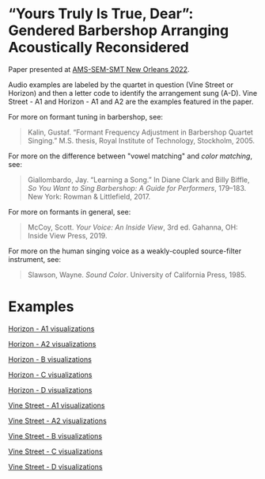 # “Yours Truly Is True, Dear”: Gendered Barbershop Arranging Acoustically Reconsidered

Paper presented at  <a href="https://nola2022.ams-sem-smt.org/">AMS-SEM-SMT New Orleans 2022</a>. 

Audio examples are labeled by the quartet in question (Vine Street or Horizon) and then a letter code to identify the arrangement sung (A-D).
Vine Street - A1 and Horizon - A1 and A2 are the examples featured in the paper.

For more on formant tuning in barbershop, see: 
>Kalin, Gustaf. “Formant Frequency Adjustment in Barbershop Quartet Singing.” M.S. thesis, Royal Institute of Technology, Stockholm, 2005.

For more on the difference between "vowel matching" and _color matching_, see: 
>Giallombardo, Jay. “Learning a Song.” In Diane Clark and Billy Biffle, _So You Want to Sing Barbershop: A Guide for Performers_, 179–183. New York: Rowman & Littlefield, 2017. 

For more on formants in general, see:
>McCoy, Scott. _Your Voice: An Inside View_, 3rd ed. Gahanna, OH: Inside View Press, 2019.

For more on the human singing voice as a weakly-coupled source-filter instrument, see: 
>Slawson, Wayne. _Sound Color_. University of California Press, 1985.

# Examples
<a href="https://github.com/jordan-lenchitz/nola2022/blob/main/Horizon%20-%20A1.pdf">Horizon - A1 visualizations</a>

<a href="https://github.com/jordan-lenchitz/nola2022/blob/main/Horizon%20-%20A2.pdf">Horizon - A2 visualizations</a>

<a href="https://github.com/jordan-lenchitz/nola2022/blob/main/Horizon%20-%20B.pdf">Horizon - B visualizations</a>

<a href="https://github.com/jordan-lenchitz/nola2022/blob/main/Horizon%20-%20C.pdf">Horizon - C visualizations</a>

<a href="https://github.com/jordan-lenchitz/nola2022/blob/main/Horizon%20-%20D.pdf">Horizon - D visualizations</a>

<a href="https://github.com/jordan-lenchitz/nola2022/blob/main/Vine%20Street%20-%20A1.pdf">Vine Street - A1 visualizations</a>
 
<a href="https://github.com/jordan-lenchitz/nola2022/blob/main/Vine%20Street%20-%20A2.pdf">Vine Street - A2 visualizations</a>
  
<a href="https://github.com/jordan-lenchitz/nola2022/blob/main/Vine%20Street%20-%20B.pdf">Vine Street - B visualizations</a>

<a href="https://github.com/jordan-lenchitz/nola2022/blob/main/Vine%20Street%20-%20C.pdf">Vine Street - C visualizations</a>

<a href="https://github.com/jordan-lenchitz/nola2022/blob/main/Vine%20Street%20-%20D.pdf">Vine Street - D visualizations</a>
